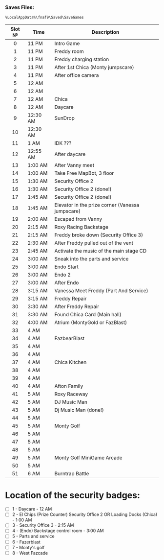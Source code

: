 ### Saves Files:
```
%LocalAppData%\fnaf9\Saved\SaveGames
```

| Slot № | Time | Description |
|:---:|---|---|
| 0 | 11 PM | Intro Game |
| 1 | 11 PM | Freddy room |
| 2 | 11 PM | Freddy charging station |
| 3 | 11 PM | After 1st Chica (Monty jumpscare)  |
| 4 | 11 PM | After office camera |
| 5 | 12 AM |  |
| 6 | 12 AM |  |
| 7 | 12 AM | Chica |
| 8 | 12 AM | Daycare |
| 9 | 12:30 AM | SunDrop |
| 10 | 12:30 AM |  |
| 11 | 1 AM | IDK ??? |
| 12 | 12:55 AM | After daycare |
| 13 | 1:00 AM | After Vanny meet |
| 14 | 1:00 AM | Take Free MapBot, 3 floor |
| 15 | 1:30 AM | Security Office 2 |
| 16 | 1:30 AM | Security Office 2 (done!) |
| 17 | 1:45 AM | Security Office 2 (done!) |
| 18 | 1:45 AM | Elevator in the prize corner (Vanessa jumpscare) |
| 19 | 2:00 AM | Escaped from Vanny |
| 20 | 2:15 AM | Roxy Racing Backstage |
| 21 | 2:15 AM | Freddy broke down (Security Office 3) |
| 22 | 2:30 AM | After Freddy pulled out of the vent |
| 23 | 2:45 AM | Activate the music of the main stage CD |
| 24 | 3:00 AM | Sneak into the parts and service |
| 25 | 3:00 AM | Endo Start |
| 26 | 3:00 AM | Endo 2 |
| 27 | 3:00 AM | After Endo |
| 28 | 3:15 AM | Vanessa Meet Freddy (Part And Service) |
| 29 | 3:15 AM | Freddy Repair |
| 30 | 3:30 AM | After Freddy Repair |
| 31 | 3:30 AM | Found Chica Card (Main hall) |
| 32 | 4:00 AM | Atrium (MontyGold or FazBlast) |
| 33 | 4 AM |  |
| 34 | 4 AM | FazbearBlast |
| 35 | 4 AM |  |
| 36 | 4 AM |  |
| 37 | 4 AM | Chica Kitchen |
| 38 | 4 AM |  |
| 39 | 4 AM |  |
| 40 | 4 AM | Afton Family |
| 41 | 5 AM | Roxy Raceway |
| 42 | 5 AM | DJ Music Man |
| 43 | 5 AM | Dj Music Man (done!) |
| 44 | 5 AM |  |
| 45 | 5 AM | Monty Golf |
| 46 | 5 AM |  |
| 47 | 5 AM |  |
| 48 | 5 AM |  |
| 49 | 5 AM | Monty Golf MiniGame Arcade |
| 50 | 5 AM |  |
| 51 | 6 AM | Burntrap Battle |

# Location of the security badges:
- [ ] 1 - Daycare - 12 AM
- [ ] 2 - El Chips (Prize Counter) Security Office 2 OR Loading Doсks (Chica) - 1:00 AM
- [ ] 3 - Security Office 3 - 2:15 AM
- [ ] 4 - (Endo) Backstage control room - 3:00 AM
- [ ] 5 - Parts and service
- [ ] 6 - Fazerblast
- [ ] 7 - Monty's golf
- [ ] 8 - West Fazcade
